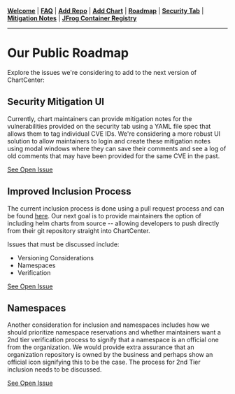 [__Welcome__](README.md) | [__FAQ__](faq.md) | [__Add Repo__](inclusion.md) | [__Add Chart__](source-inclusion.md) | [__Roadmap__](roadmap.md) | [__Security Tab__](security.md) | [__Mitigation Notes__](securitymitigationspec.md) | [__JFrog Container Registry__](jfrog-cr.md) 

------

# Our Public Roadmap 
Explore the issues we're considering to add to the next version of ChartCenter:

## Security Mitigation UI
Currently, chart maintainers can provide mitigation notes for the vulnerabilities provided on the security tab using a YAML file spec that allows them to tag individual CVE IDs. We're considering a more robust UI solution to allow maintainers to login and create these mitigation notes using modal windows where they can save their comments and see a log of old comments that may have been provided for the same CVE in the past. 

[See Open Issue](https://github.com/jfrog/chartcenter/issues/2)

## Improved Inclusion Process
The current inclusion process is done using a pull request process and can be found [here](https://github.com/jfrog/chartcenter/blob/master/docs/inclusion.md). Our next goal is to provide maintainers the option of including helm charts from source -- allowing developers to push directly from their git repository straight into ChartCenter.

Issues that must be discussed include:
* Versioning Considerations
* Namespaces
* Verification

[See Open Issue](https://github.com/jfrog/chartcenter/issues/3)

## Namespaces

Another consideration for inclusion and namespaces includes how we should prioritize namespace reservations and whether maintainers want a 2nd tier verification process to signify that a namespace is an official one from the organization. We would provide extra assurance that an organization repository is owned by the business and perhaps show an official icon signifying this to be the case. The process for 2nd Tier inclusion needs to be discussed.

[See Open Issue](https://github.com/jfrog/chartcenter/issues/4)

